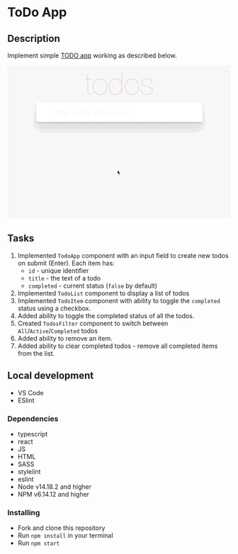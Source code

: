 # ToDo App

## Description
Implement simple [TODO app](http://todomvc.com/examples/vanillajs/) working as described below.

![todoapp](./description/todoapp.gif)

## Tasks
1. Implemented `TodoApp` component with an input field to create new todos on submit (Enter). Each item has:
    - `id` - unique identifier
    - `title` - the text of a todo
    - `completed` - current status (`false` by default)
1. Implemented `TodoList` component to display a list of todos
1. Implemented `TodoItem` component with ability to toggle the `completed` status using a checkbox.
1. Added ability to toggle the completed status of all the todos.
1. Created `TodosFilter` component to switch between `All`/`Active`/`Completed` todos
1. Added ability to remove an item.
1. Added ability to clear completed todos - remove all completed items from the list.

## Local development
* VS Code
* ESlint

### Dependencies
- typescript
- react
- JS
- HTML
- SASS
- stylelint
- eslint
- Node v14.18.2 and higher
- NPM v6.14.12 and higher

### Installing
* Fork and clone this repository
* Run `npm install` in your terminal
* Run `npm start`
